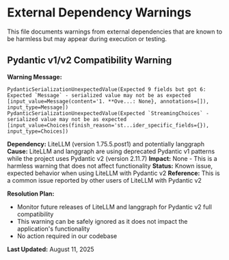 # External Dependency Warnings

This file documents warnings from external dependencies that are known to be harmless but may appear during execution or testing.

## Pydantic v1/v2 Compatibility Warning

**Warning Message:**
```
PydanticSerializationUnexpectedValue(Expected 9 fields but got 6: Expected `Message` - serialized value may not be as expected [input_value=Message(content='1. **Ove...: None}, annotations=[]), input_type=Message])
PydanticSerializationUnexpectedValue(Expected `StreamingChoices` - serialized value may not be as expected [input_value=Choices(finish_reason='st...ider_specific_fields={}), input_type=Choices])
```

**Dependency:** LiteLLM (version 1.75.5.post1) and potentially langgraph
**Cause:** LiteLLM and langgraph are using deprecated Pydantic v1 patterns while the project uses Pydantic v2 (version 2.11.7)
**Impact:** None - This is a harmless warning that does not affect functionality
**Status:** Known issue, expected behavior when using LiteLLM with Pydantic v2
**Reference:** This is a common issue reported by other users of LiteLLM with Pydantic v2

**Resolution Plan:**
- Monitor future releases of LiteLLM and langgraph for Pydantic v2 full compatibility
- This warning can be safely ignored as it does not impact the application's functionality
- No action required in our codebase

**Last Updated:** August 11, 2025
